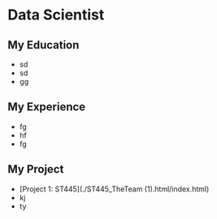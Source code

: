 # Data Scientist

## My Education
- sd
- sd
- gg

## My Experience
- fg
- hf
- fg

## My Project
- [Project 1: ST445](./ST445_TheTeam (1).html/index.html)
- kj
- ty
